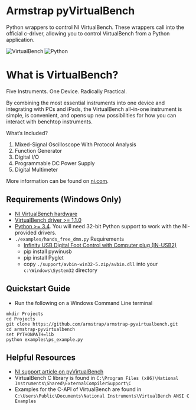 # Armstrap pyVirtualBench
Python wrappers to control NI VirtualBench.  These wrappers call into the official c-driver, allowing you to control VirtualBench from a Python application.

![VirtualBench](https://github.com/armstrap/armstrap-pyvirtualbench/raw/master/images/ni-virtualbench.jpg)
![Python](https://github.com/armstrap/armstrap-pyvirtualbench/raw/master/images/python-logo-and-wordmark.png)

# What is VirtualBench?
Five Instruments. One Device. Radically Practical.

By combining the most essential instruments into one device and integrating with PCs and iPads, the VirtualBench all-in-one instrument is simple, is convenient, and opens up new possibilities for how you can interact with benchtop instruments.

What’s Included?
 1. Mixed-Signal Oscilloscope With Protocol Analysis
 2. Function Generator
 3. Digital I/O
 4. Programmable DC Power Supply
 5. Digital Multimeter

More information can be found on [ni.com](http://www.ni.com/virtualbench/).

## Requirements (Windows Only)
* [NI VirtualBench hardware](http://www.ni.com/virtualbench/)
* [VirtualBench driver >= 1.1.0](https://www.ni.com/en-us/support/downloads/drivers/download.virtualbench-software.html#324215)
* [Python >= 3.4](https://www.python.org/downloads/).  You will need 32-bit Python support to work with the NI-provided drivers.
* `./examples/hands_free_dmm.py` Requirements
    + [Infinity USB Digital Foot Control with Computer plug (IN-USB2)](http://www.amazon.com/Infinity-Digital-Control-Computer--USB2/dp/B002MY6I7G)
    + pip install pywinusb
    + pip install Pyglet
    + copy `./support/avbin-win32-5.zip/avbin.dll` into your `c:\Windows\System32` directory

## Quickstart Guide
* Run the following on a Windows Command Line terminal
```
mkdir Projects
cd Projects
git clone https://github.com/armstrap/armstrap-pyvirtualbench.git
cd armstrap-pyvirtualbench
set PYTHONPATH=lib
python examples\ps_example.py
```

## Helpful Resources
* [NI support article on pyVirtualBench](https://knowledge.ni.com/KnowledgeArticleDetails?id=kA00Z000000kHUFSA2)
* VirtualBench C library is found in `C:\Program Files (x86)\National Instruments\Shared\ExternalCompilerSupport\C`
* Examples for the C-API of VirtualBench are found in `C:\Users\Public\Documents\National Instruments\VirtualBench ANSI C Examples`
